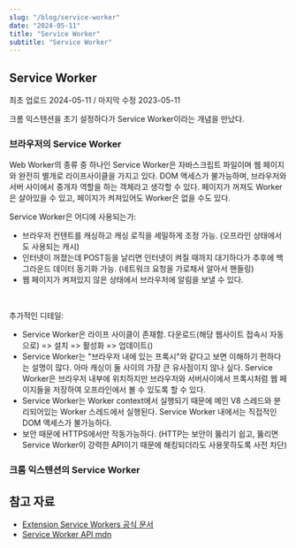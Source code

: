 ```yaml
---
slug: "/blog/service-worker"
date: "2024-05-11"
title: "Service Worker"
subtitle: "Service Worker"
---
```


## **Service Worker**

<p class="text-time">최초 업로드 2024-05-11 / 마지막 수정 2023-05-11</p>

크롬 익스텐션을 초기 설정하다가 Service Worker이라는 개념을 만났다.

### **브라우저의 Service Worker**

Web Worker의 종류 중 하나인 Service Worker은 자바스크립트 파일이며 웹 페이지와 완전히 별개로 라이프사이클을 가지고 있다. DOM 액세스가 불가능하며, 브라우저와 서버 사이에서 중개자 역할을 하는 객체라고 생각할 수 있다. 페이지가 꺼져도 Worker은 살아있을 수 있고, 페이지가 켜져있어도 Worker은 없을 수도 있다.

Service Worker은 어디에 사용되는가:

- 브라우저 컨텐트를 캐싱하고 캐싱 로직을 세밀하게 조정 가능. (오프라인 상태에서도 사용되는 캐시)
- 인터넷이 꺼졌는데 POST등을 날리면 인터넷이 켜질 때까지 대기하다가 추후에 백그라운드 데이터 동기화 가능. (네트워크 요청을 가로채서 알아서 핸들링)
- 웹 페이지가 켜져있지 않은 상태에서 브라우저에 알림을 보낼 수 있다.

<br/>

추가적인 디테일:

- Service Worker은 라이프 사이클이 존재함. 다운로드(해당 웹사이트 접속시 자동으로) => 설치 => 활성화 => 업데이트()
- Service Worker는 "브라우저 내에 있는 프록시"와 같다고 보면 이해하기 편하다는 설명이 많다. 아마 캐싱이 둘 사이의 가장 큰 유사점이지 않나 싶다. Service Worker은 브라우저 내부에 위치하지만
  브라우저와 서버사이에서 프록시처럼 웹 페이지들을 저장하여 오프라인에서 볼 수 있도록 할 수 있다.
- Service Worker는 Worker context에서 실행되기 때문에 메인 V8 스레드와 분리되어있는 Worker 스레드에서 실행된다. Service Worker 내에서는 직접적인 DOM 액세스가 불가능하다.
- 보안 때문에 HTTPS에서만 작동가능하다. (HTTP는 보안이 뚫리기 쉽고, 뚫리면 Service Worker이 강력한 API이기 때문에 해킹되더라도 사용못하도록 사전 차단)

### **크롬 익스텐션의 Service Worker**

## **참고 자료**

- [Extension Service Workers 공식 문서](https://developer.chrome.com/docs/extensions/develop/concepts/service-workers)
- [Service Worker API mdn](https://developer.mozilla.org/en-US/docs/Web/API/Service_Worker_API)

